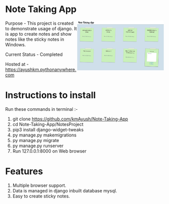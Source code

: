 # Note Taking App
<img src="./image/readmeImg.png" align="right" width="275px">
Purpose - This project is created to demonstrate usage of django.
It is app to create notes and show notes like the sticky notes in Windows.

Current Status - Completed 

Hosted at - https://ayushkm.pythonanywhere.com
<br>

# Instructions to install  
Run these commands in terminal :-
1. git clone https://github.com/kmAyush/Note-Taking-App
2. cd Note-Taking-App/NotesProject
3. pip3 install django-widget-tweaks
4. py manage.py makemigrations
5. py manage.py migrate
6. py manage.py runserver
7. Run 127.0.0.1:8000 on Web browser

# Features
1. Multiple browser support.
2. Data is managed in django inbuilt database mysql.
3. Easy to create sticky notes.
